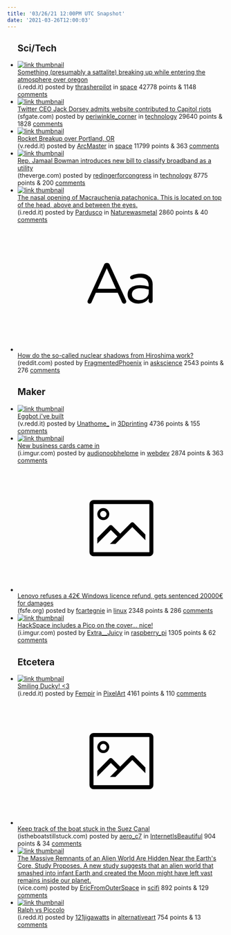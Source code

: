 ```yaml
---
title: '03/26/21 12:00PM UTC Snapshot'
date: '2021-03-26T12:00:03'
---
```

<ul>
<h2>Sci/Tech</h2>

<li><a href='https://i.redd.it/fexry6dvqap61.jpg'><img src='https://b.thumbs.redditmedia.com/OredNeG4uflYdb8_7bb_1ALnODU0Ft-ep89xPBfCq6Q.jpg' alt='link thumbnail'></a><div><div class='linkTitle'><a href='https://i.redd.it/fexry6dvqap61.jpg'>Something (presumably a sattalite) breaking up while entering the atmosphere over oregon</a></div>(i.redd.it) posted by <a href='https://www.reddit.com/user/thrasherpilot'>thrasherpilot</a> in <a href='https://www.reddit.com/r/space'>space</a> 42778 points & 1148 <a href='https://www.reddit.com/r/space/comments/mdg9qk/something_presumably_a_sattalite_breaking_up/'>comments</a></div></li>

<li><a href='https://www.sfgate.com/tech/article/Twitter-CEO-Jack-Dorsey-admits-role-Capitol-riots-16053469.php'><img src='https://b.thumbs.redditmedia.com/OMSY0SyxozAQQa57e25VlGTIiA2LjRXiDxWUa_k2nis.jpg' alt='link thumbnail'></a><div><div class='linkTitle'><a href='https://www.sfgate.com/tech/article/Twitter-CEO-Jack-Dorsey-admits-role-Capitol-riots-16053469.php'>Twitter CEO Jack Dorsey admits website contributed to Capitol riots</a></div>(sfgate.com) posted by <a href='https://www.reddit.com/user/periwinkle_corner'>periwinkle_corner</a> in <a href='https://www.reddit.com/r/technology'>technology</a> 29640 points & 1828 <a href='https://www.reddit.com/r/technology/comments/md7na6/twitter_ceo_jack_dorsey_admits_website/'>comments</a></div></li>

<li><a href='https://v.redd.it/9qbla352wap61'><img src='https://b.thumbs.redditmedia.com/fG1HYvCFHA2e1IzvkhlnBxRhOKg66qdmOndAL6XsxJE.jpg' alt='link thumbnail'></a><div><div class='linkTitle'><a href='https://v.redd.it/9qbla352wap61'>Rocket Breakup over Portland, OR</a></div>(v.redd.it) posted by <a href='https://www.reddit.com/user/ArcMaster'>ArcMaster</a> in <a href='https://www.reddit.com/r/space'>space</a> 11799 points & 363 <a href='https://www.reddit.com/r/space/comments/mdgquu/rocket_breakup_over_portland_or/'>comments</a></div></li>

<li><a href='https://www.theverge.com/2021/3/16/22333877/jamaal-bowman-broadband-internet-hud-subsidy'><img src='https://b.thumbs.redditmedia.com/CDa2oeZ-Sj4vjmZg_eMFwiIRocqo23hS6Xk70Ifa8sw.jpg' alt='link thumbnail'></a><div><div class='linkTitle'><a href='https://www.theverge.com/2021/3/16/22333877/jamaal-bowman-broadband-internet-hud-subsidy'>Rep. Jamaal Bowman introduces new bill to classify broadband as a utility</a></div>(theverge.com) posted by <a href='https://www.reddit.com/user/redingerforcongress'>redingerforcongress</a> in <a href='https://www.reddit.com/r/technology'>technology</a> 8775 points & 200 <a href='https://www.reddit.com/r/technology/comments/md8a5a/rep_jamaal_bowman_introduces_new_bill_to_classify/'>comments</a></div></li>

<li><a href='https://i.redd.it/mgb7yrz1i1n61.jpg'><img src='https://b.thumbs.redditmedia.com/PjGjyrtB3jihlMdssdzg9F7ape1zOehnX9mpg1xUkFE.jpg' alt='link thumbnail'></a><div><div class='linkTitle'><a href='https://i.redd.it/mgb7yrz1i1n61.jpg'>The nasal opening of Macrauchenia patachonica. This is located on top of the head, above and between the eyes.</a></div>(i.redd.it) posted by <a href='https://www.reddit.com/user/Pardusco'>Pardusco</a> in <a href='https://www.reddit.com/r/Naturewasmetal'>Naturewasmetal</a> 2860 points & 40 <a href='https://www.reddit.com/r/Naturewasmetal/comments/md2n3o/the_nasal_opening_of_macrauchenia_patachonica/'>comments</a></div></li>

<li><a href='https://www.reddit.com/r/askscience/comments/mdbasu/how_do_the_socalled_nuclear_shadows_from/'><svg version='1.1' viewBox='-34 -12 104 64' preserveAspectRatio='xMidYMid slice' xmlns='http://www.w3.org/2000/svg' xmlns:xlink='http://www.w3.org/1999/xlink'>
    <title>text link thumbnail</title>
    <path d='M12.19,8.84a1.45,1.45,0,0,0-1.4-1h-.12a1.46,1.46,0,0,0-1.42,1L1.14,26.56a1.29,1.29,0,0,0-.14.59,1,1,0,0,0,1,1,1.12,1.12,0,0,0,1.08-.77l2.08-4.65h11l2.08,4.59a1.24,1.24,0,0,0,1.12.83,1.08,1.08,0,0,0,1.08-1.08,1.64,1.64,0,0,0-.14-.57ZM6.08,20.71l4.59-10.22,4.6,10.22Z'>
    </path>
    <path d='M32.24,14.78A6.35,6.35,0,0,0,27.6,13.2a11.36,11.36,0,0,0-4.7,1,1,1,0,0,0-.58.89,1,1,0,0,0,.94.92,1.23,1.23,0,0,0,.39-.08,8.87,8.87,0,0,1,3.72-.81c2.7,0,4.28,1.33,4.28,3.92v.5a15.29,15.29,0,0,0-4.42-.61c-3.64,0-6.14,1.61-6.14,4.64v.05c0,2.95,2.7,4.48,5.37,4.48a6.29,6.29,0,0,0,5.19-2.48V26.9a1,1,0,0,0,1,1,1,1,0,0,0,1-1.06V19A5.71,5.71,0,0,0,32.24,14.78Zm-.56,7.7c0,2.28-2.17,3.89-4.81,3.89-1.94,0-3.61-1.06-3.61-2.86v-.06c0-1.8,1.5-3,4.2-3a15.2,15.2,0,0,1,4.22.61Z'>
    </path>
    </svg></a><div><div class='linkTitle'><a href='https://www.reddit.com/r/askscience/comments/mdbasu/how_do_the_socalled_nuclear_shadows_from/'>How do the so-called nuclear shadows from Hiroshima work?</a></div>(reddit.com) posted by <a href='https://www.reddit.com/user/FragmentedPhoenix'>FragmentedPhoenix</a> in <a href='https://www.reddit.com/r/askscience'>askscience</a> 2543 points & 276 <a href='https://www.reddit.com/r/askscience/comments/mdbasu/how_do_the_socalled_nuclear_shadows_from/'>comments</a></div></li>

<h2>Maker</h2>

<li><a href='https://v.redd.it/5gl9894868p61'><img src='https://b.thumbs.redditmedia.com/U4I7bHIHZnyJIqK9jkhD7Ztfl3zjMGOpWABv_Q3KYtM.jpg' alt='link thumbnail'></a><div><div class='linkTitle'><a href='https://v.redd.it/5gl9894868p61'>Eggbot i've built</a></div>(v.redd.it) posted by <a href='https://www.reddit.com/user/Unathome_'>Unathome_</a> in <a href='https://www.reddit.com/r/3Dprinting'>3Dprinting</a> 4736 points & 155 <a href='https://www.reddit.com/r/3Dprinting/comments/md66ob/eggbot_ive_built/'>comments</a></div></li>

<li><a href='https://i.imgur.com/OKeq3Xo.jpg'><img src='https://a.thumbs.redditmedia.com/riVkk5RwVfy_ksygW0xHyNtF1G3Bg2VzsfIq5cnAdC0.jpg' alt='link thumbnail'></a><div><div class='linkTitle'><a href='https://i.imgur.com/OKeq3Xo.jpg'>New business cards came in</a></div>(i.imgur.com) posted by <a href='https://www.reddit.com/user/audionoobhelpme'>audionoobhelpme</a> in <a href='https://www.reddit.com/r/webdev'>webdev</a> 2874 points & 363 <a href='https://www.reddit.com/r/webdev/comments/md8szx/new_business_cards_came_in/'>comments</a></div></li>

<li><a href='https://fsfe.org/news/2021/news-20210302-01.fr.html'><svg version='1.1' viewBox='-34 -14 104 64' preserveAspectRatio='xMidYMid meet' xmlns='http://www.w3.org/2000/svg' xmlns:xlink='http://www.w3.org/1999/xlink'>
    <title>link thumbnail</title>
    <path d='M32,4H4A2,2,0,0,0,2,6V30a2,2,0,0,0,2,2H32a2,2,0,0,0,2-2V6A2,2,0,0,0,32,4ZM4,30V6H32V30Z'></path>
    <path d='M8.92,14a3,3,0,1,0-3-3A3,3,0,0,0,8.92,14Zm0-4.6A1.6,1.6,0,1,1,7.33,11,1.6,1.6,0,0,1,8.92,9.41Z'></path>
    <path d='M22.78,15.37l-5.4,5.4-4-4a1,1,0,0,0-1.41,0L5.92,22.9v2.83l6.79-6.79L16,22.18l-3.75,3.75H15l8.45-8.45L30,24V21.18l-5.81-5.81A1,1,0,0,0,22.78,15.37Z'></path>
    </svg></a><div><div class='linkTitle'><a href='https://fsfe.org/news/2021/news-20210302-01.fr.html'>Lenovo refuses a 42€ Windows licence refund, gets sentenced 20000€ for damages</a></div>(fsfe.org) posted by <a href='https://www.reddit.com/user/fcartegnie'>fcartegnie</a> in <a href='https://www.reddit.com/r/linux'>linux</a> 2348 points & 286 <a href='https://www.reddit.com/r/linux/comments/md1ypv/lenovo_refuses_a_42_windows_licence_refund_gets/'>comments</a></div></li>

<li><a href='https://i.imgur.com/4cIqFXh.jpg'><img src='https://b.thumbs.redditmedia.com/9j157XwYeu6sjvP2FVhcQ3FYRHjOSsuXhU3-2NwbRHE.jpg' alt='link thumbnail'></a><div><div class='linkTitle'><a href='https://i.imgur.com/4cIqFXh.jpg'>HackSpace includes a Pico on the cover... nice!</a></div>(i.imgur.com) posted by <a href='https://www.reddit.com/user/Extra__Juicy'>Extra__Juicy</a> in <a href='https://www.reddit.com/r/raspberry_pi'>raspberry_pi</a> 1305 points & 62 <a href='https://www.reddit.com/r/raspberry_pi/comments/mdcyw0/hackspace_includes_a_pico_on_the_cover_nice/'>comments</a></div></li>

<h2>Etcetera</h2>

<li><a href='https://i.redd.it/2t8dskzj09p61.gif'><img src='https://b.thumbs.redditmedia.com/fBl0eSyo2Bc5_hAjeNOriomKQPJ1RDHAIEfzqyqDZsw.jpg' alt='link thumbnail'></a><div><div class='linkTitle'><a href='https://i.redd.it/2t8dskzj09p61.gif'>Smiling Ducky! &lt;3</a></div>(i.redd.it) posted by <a href='https://www.reddit.com/user/Fempir'>Fempir</a> in <a href='https://www.reddit.com/r/PixelArt'>PixelArt</a> 4161 points & 110 <a href='https://www.reddit.com/r/PixelArt/comments/md9w4j/smiling_ducky_3/'>comments</a></div></li>

<li><a href='https://istheboatstillstuck.com'><svg version='1.1' viewBox='-34 -14 104 64' preserveAspectRatio='xMidYMid meet' xmlns='http://www.w3.org/2000/svg' xmlns:xlink='http://www.w3.org/1999/xlink'>
    <title>link thumbnail</title>
    <path d='M32,4H4A2,2,0,0,0,2,6V30a2,2,0,0,0,2,2H32a2,2,0,0,0,2-2V6A2,2,0,0,0,32,4ZM4,30V6H32V30Z'></path>
    <path d='M8.92,14a3,3,0,1,0-3-3A3,3,0,0,0,8.92,14Zm0-4.6A1.6,1.6,0,1,1,7.33,11,1.6,1.6,0,0,1,8.92,9.41Z'></path>
    <path d='M22.78,15.37l-5.4,5.4-4-4a1,1,0,0,0-1.41,0L5.92,22.9v2.83l6.79-6.79L16,22.18l-3.75,3.75H15l8.45-8.45L30,24V21.18l-5.81-5.81A1,1,0,0,0,22.78,15.37Z'></path>
    </svg></a><div><div class='linkTitle'><a href='https://istheboatstillstuck.com'>Keep track of the boat stuck in the Suez Canal</a></div>(istheboatstillstuck.com) posted by <a href='https://www.reddit.com/user/aero_c7'>aero_c7</a> in <a href='https://www.reddit.com/r/InternetIsBeautiful'>InternetIsBeautiful</a> 904 points & 34 <a href='https://www.reddit.com/r/InternetIsBeautiful/comments/mdga3y/keep_track_of_the_boat_stuck_in_the_suez_canal/'>comments</a></div></li>

<li><a href='https://www.vice.com/en/article/5dp7k8/the-massive-remnants-of-an-alien-world-are-hidden-near-the-earths-core-study-proposes?utm_source=reddit.com'><img src='https://b.thumbs.redditmedia.com/nwARbsYoJObMRoZkemPa_5iw--bwOGD3EX6MiowNruw.jpg' alt='link thumbnail'></a><div><div class='linkTitle'><a href='https://www.vice.com/en/article/5dp7k8/the-massive-remnants-of-an-alien-world-are-hidden-near-the-earths-core-study-proposes?utm_source=reddit.com'>The Massive Remnants of an Alien World Are Hidden Near the Earth's Core, Study Proposes. A new study suggests that an alien world that smashed into infant Earth and created the Moon might have left vast remains inside our planet.</a></div>(vice.com) posted by <a href='https://www.reddit.com/user/EricFromOuterSpace'>EricFromOuterSpace</a> in <a href='https://www.reddit.com/r/scifi'>scifi</a> 892 points & 129 <a href='https://www.reddit.com/r/scifi/comments/md24dm/the_massive_remnants_of_an_alien_world_are_hidden/'>comments</a></div></li>

<li><a href='https://i.redd.it/gwp1xbwsz7p61.jpg'><img src='https://b.thumbs.redditmedia.com/C03P_LCSTGy9ShJqTsbK8yun2VYCdqvskntLsv0asUQ.jpg' alt='link thumbnail'></a><div><div class='linkTitle'><a href='https://i.redd.it/gwp1xbwsz7p61.jpg'>Ralph vs Piccolo</a></div>(i.redd.it) posted by <a href='https://www.reddit.com/user/121jigawatts'>121jigawatts</a> in <a href='https://www.reddit.com/r/alternativeart'>alternativeart</a> 754 points & 13 <a href='https://www.reddit.com/r/alternativeart/comments/md5ch7/ralph_vs_piccolo/'>comments</a></div></li>

</ul>
